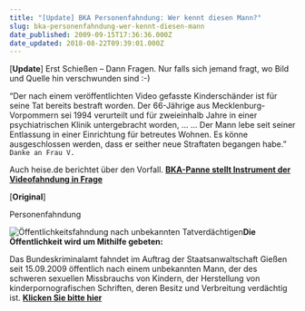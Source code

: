 ```yaml
---
title: "[Update] BKA Personenfahndung: Wer kennt diesen Mann?"
slug: bka-personenfahndung-wer-kennt-diesen-mann
date_published: 2009-09-15T17:36:36.000Z
date_updated: 2018-08-22T09:39:01.000Z
---
```


[**Update**] Erst Schießen – Dann Fragen. Nur falls sich jemand fragt, wo Bild und Quelle hin verschwunden sind :-)

“Der nach einem veröffentlichten Video gefasste Kinderschänder ist für seine Tat bereits bestraft worden. Der 66-Jährige aus Mecklenburg-Vorpommern sei 1994 verurteilt und für zweieinhalb Jahre in einer psychiatrischen Klinik untergebracht worden, … … Der Mann lebe seit seiner Entlassung in einer Einrichtung für betreutes Wohnen. Es könne ausgeschlossen werden, dass er seither neue Straftaten begangen habe.” `Danke an Frau V.`

Auch heise.de berichtet über den Vorfall. **[BKA-Panne stellt Instrument der Videofahndung in Frage](http://www.heise.de/newsticker/BKA-Panne-stellt-Instrument-der-Videofahndung-in-Frage--/meldung/145422/)**

[**Original**]

Personenfahndung

![Öffentlichkeitsfahndung nach unbekannten Tatverdächtigen](//www.bka.de/fahndung/personen/meistgesuchte/unbekannt/bild_1_80x120.jpg)**Die Öffentlichkeit wird um Mithilfe gebeten:**

Das Bundeskriminalamt fahndet im Auftrag der Staatsanwaltschaft Gießen seit 15.09.2009 öffentlich nach einem unbekannten Mann, der des schweren sexuellen Missbrauchs von Kindern, der Herstellung von kinderpornografischen Schriften, deren Besitz und Verbreitung verdächtig ist. [**Klicken Sie bitte hier**
](http://www.bka.de/fahndung/personen/meistgesuchte/unbekannt/index.html)
